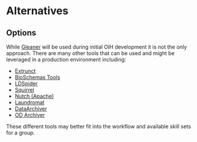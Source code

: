 # Alternatives

## Options

While [Gleaner](https://gleaner.io/) will be used during initial OIH development it is not
the only approach.   There are many other tools that
can be used and might be leveraged in a production environment including:

* [Extrunct](https://github.com/scrapinghub/extruct)
* [BioSchemas Tools](https://bioschemas.org/software/)
* [LDSpider](https://github.com/ldspider/ldspider)
* [Squirrel](https://dice-group.github.io/squirrel.github.io/overview.html)
* [Nutch (Apache)](http://nutch.apache.org/)
* [Laundromat](https://github.com/LOD-Laundromat/LOD-Laundromat)
* [DataArchiver](https://github.com/websi96/datasetarchiver)
* [OD Archiver](https://archiver.ai.wu.ac.at/)

These different tools may better fit into the workflow and available
skill sets for a group.
